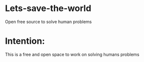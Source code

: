 # Lets-save-the-world
Open free source to solve human problems

# Intention:

This is a free and open space to work on solving humans problems
